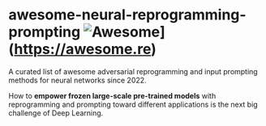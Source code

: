 # awesome-neural-reprogramming-prompting ![Awesome](https://awesome.re/badge.svg)](https://awesome.re)

A curated list of awesome adversarial reprogramming and input prompting methods for neural networks since 2022.


How to **empower frozen large-scale pre-trained models** with reprogramming and prompting toward different applications is the next big challenge of Deep Learning.
